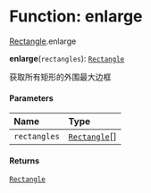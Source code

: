 # Function: enlarge

[Rectangle](/en/auto-docs/fixed-layout-editor/modules/Rectangle.md).enlarge

**enlarge**(`rectangles`): [`Rectangle`](/en/auto-docs/fixed-layout-editor/classes/Rectangle-1.md)

获取所有矩形的外围最大边框

#### Parameters

| Name | Type |
| :------ | :------ |
| `rectangles` | [`Rectangle`](/en/auto-docs/fixed-layout-editor/classes/Rectangle-1.md)\[] |

#### Returns

[`Rectangle`](/en/auto-docs/fixed-layout-editor/classes/Rectangle-1.md)
